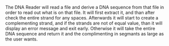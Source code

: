 The DNA Reader will read a file and derive a DNA sequence from that file in order to read out what is on that file. It will first extract it, and than after check the entire strand for any spaces.
Afterwards it will start to create a complementing strand, and if the strands are not of equal value, than it will display an error message and exit early. Otherwise it will take the entire DNA sequence
and return it and the complimenting in segmants as large as the user wants. 
 
